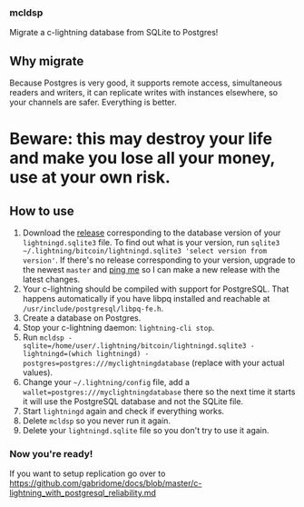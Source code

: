 ### mcldsp
Migrate a c-lightning database from SQLite to Postgres!

## Why migrate

Because Postgres is very good, it supports remote access, simultaneous readers and writers, it can replicate writes with instances elsewhere, so your channels are safer. Everything is better.

# Beware: this may destroy your life and make you lose all your money, use at your own risk.

## How to use

1. Download the [release](https://github.com/fiatjaf/mcldsp/releases) corresponding to the database version of your `lightningd.sqlite3` file. To find out what is your version, run `sqlite3 ~/.lightning/bitcoin/lightningd.sqlite3 'select version from version'`. If there's no release corresponding to your version, upgrade to the newest `master` and [ping me](https://t.me/fiatjaf) so I can make a new release with the latest changes.
2. Your c-lightning should be compiled with support for PostgreSQL. That happens automatically if you have libpq installed and reachable at `/usr/include/postgresql/libpq-fe.h`.
3. Create a database on Postgres.
4. Stop your c-lightning daemon: `lightning-cli stop`.
5. Run `mcldsp -sqlite=/home/user/.lightning/bitcoin/lightningd.sqlite3 -lightningd=(which lightningd) -postgres=postgres:///myclightningdatabase` (replace with your actual values).
6. Change your `~/.lightning/config` file, add a `wallet=postgres:///myclightningdatabase` there so the next time it starts it will use the PostgreSQL database and not the SQLite file.
7. Start `lightningd` again and check if everything works.
8. Delete `mcldsp` so you never run it again.
9. Delete your `lightningd.sqlite` file so you don't try to use it again.

### Now you're ready!

If you want to setup replication go over to https://github.com/gabridome/docs/blob/master/c-lightning_with_postgresql_reliability.md
